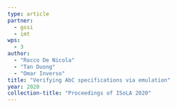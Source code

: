 ```yaml
---
type: article
partner:
  - gssi
  - imt
wps:
  - 3
author:
  - "Rocco De Nicola"
  - "Tan Duong"
  - "Omar Inverso"
title: "Verifying AbC specifications via emulation"
year: 2020
collection-title: "Proceedings of ISoLA 2020"
---
```

